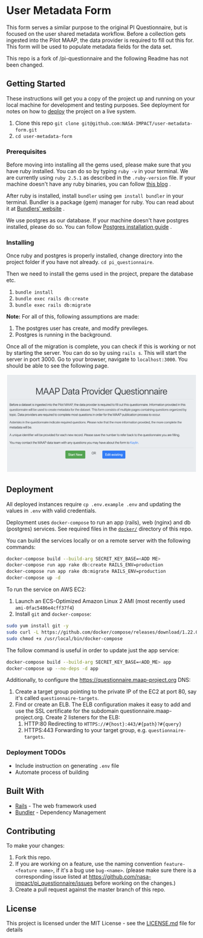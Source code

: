 # User Metadata Form

This form serves a similar purpose to the original PI Questionnaire, but is focused on the user shared metadata workflow. Before a collection gets ingested into the Pilot MAAP, the data provider is required to fill out this for. This form will be used to populate metadata fields for the data set.

This repo is a fork of /pi-questionnaire and the following Readme has not been changed.

## Getting Started

These instructions will get you a copy of the project up and running on your local machine for development and testing purposes. See deployment for notes on how to [deploy](#deployment) the project on a live system.

1. Clone this repo `git clone git@github.com:NASA-IMPACT/user-metadata-form.git`
2. `cd user-metadata-form`

### Prerequisites

Before moving into installing all the gems used, please make sure that you have ruby installed. You can do so by typing `ruby -v` in your terminal. We are currently using `ruby 2.5.1` as described in the `.ruby-version` file. If your machine doesn't have any ruby binaries, you can follow [this blog](https://www.phusionpassenger.com/library/walkthroughs/deploy/ruby/ownserver/nginx/oss/install_language_runtime.html) .

After ruby is installed, install `bundler` using `gem install bundler` in your terminal. Bundler is a package (gem) manager for ruby. You can read about it at [Bundlers' website](https://bundler.io/) .

We use postgres as our database. If your machine doesn't have postgres installed, please do so. You can follow [Postgres installation guide](https://wiki.postgresql.org/wiki/Detailed_installation_guides) .

### Installing

Once ruby and postgres is properly installed, change directory into the project folder if you have not already. `cd pi_questionnaire`.

Then we need to install the gems used in the project, prepare the database etc.

1. `bundle install`
2. `bundle exec rails db:create`
3. `bundle exec rails db:migrate`

**Note:** For all of this, following assumptions are made:

1. The postgres user has create, and modify previleges.
2. Postgres is running in the background.

Once all of the migration is complete, you can check if this is working or not by starting the server. You can do so by using `rails s`. This will start the server in port 3000. Go to your browser, navigate to `localhost:3000`. You should be able to see the following page.

![screenshot_home.jpg](./images/screenshot_home.png)

## Deployment

All deployed instances require `cp .env.example .env` and updating the values in `.env` with valid credentials.

Deployment uses `docker-compose` to run an app (rails), web (nginx) and db (postgres) services. See required files in the [`docker/`](./docker) directory of this repo.

You can build the services locally or on a remote server with the following commands:

```bash
docker-compose build --build-arg SECRET_KEY_BASE=<ADD ME>
docker-compose run app rake db:create RAILS_ENV=production
docker-compose run app rake db:migrate RAILS_ENV=production
docker-compose up -d
```

To run the service on AWS EC2:

1. Launch an ECS-Optimized Amazon Linux 2 AMI (most recently used `ami-0fac5486e4cff37f4`)
2. Install `git` and `docker-compose`:

```bash
sudo yum install git -y
sudo curl -L https://github.com/docker/compose/releases/download/1.22.0/docker-compose-$(uname -s)-$(uname -m) -o /usr/local/bin/docker-compose
sudo chmod +x /usr/local/bin/docker-compose
```

The follow command is useful in order to update just the app service:

```bash
docker-compose build --build-arg SECRET_KEY_BASE=<ADD_ME> app
docker-compose up --no-deps -d app
```

Additionally, to configure the https://questionnaire.maap-project.org DNS:

1. Create a target group pointing to the private IP of the EC2 at port 80, say it's called `questionnaire-targets`.
2. Find or create an ELB. The ELB configuration makes it easy to add and use the SSL certificate for the subdomain questionnaire.maap-project.org. Create 2 listeners for the ELB:
    1. HTTP:80 Redirecting to `HTTPS://#{host}:443/#{path}?#{query}`
    2. HTTPS:443 Forwarding to your target group, e.g. `questionnaire-targets`.

### Deployment TODOs

* Include instruction on generating `.env` file
* Automate process of building

## Built With

* [Rails](https://rubyonrails.org/) - The web framework used
* [Bundler](https://bundler.io/) - Dependency Management

## Contributing

To make your changes:

1. Fork this repo.
2. If you are working on a feature, use the naming convention `feature-<feature name>`, if it's a bug use `bug-<name>`. (please make sure there is a corresponding issue listed at https://github.com/nasa-impact/pi_questionnaire/issues before working on the changes.)
3. Create a pull request against the master branch of this repo.

## License

This project is licensed under the MIT License - see the [LICENSE.md](LICENSE.md) file for details
